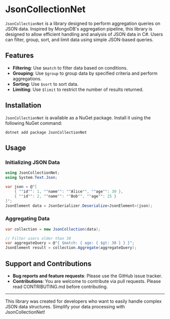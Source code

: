 # JsonCollectionNet

`JsonCollectionNet` is a library designed to perform aggregation queries on JSON data. Inspired by MongoDB's aggregation pipeline, this library is designed to allow efficient handling and analysis of JSON data in C#. Users can filter, group, sort, and limit data using simple JSON-based queries.

## Features

- **Filtering**: Use `$match` to filter data based on conditions.
- **Grouping**: Use `$group` to group data by specified criteria and perform aggregations.
- **Sorting**: Use `$sort` to sort data.
- **Limiting**: Use `$limit` to restrict the number of results returned.

## Installation

`JsonCollectionNet` is available as a NuGet package. Install it using the following NuGet command:

```
dotnet add package JsonCollectionNet
```


## Usage

### Initializing JSON Data

```csharp
using JsonCollectionNet;
using System.Text.Json;

var json = @"[
    { ""id"": 1, ""name"": ""Alice"", ""age"": 30 },
    { ""id"": 2, ""name"": ""Bob"", ""age"": 25 }
]";
JsonElement data = JsonSerializer.Deserialize<JsonElement>(json);
```

### Aggregating Data

```csharp
var collection = new JsonCollection(data);

// Filter users older than 30
var aggregateQuery = @"{ $match: { age: { $gt: 30 } } }";
JsonElement result = collection.Aggregate(aggregateQuery);
```

## Support and Contributions
- **Bug reports and feature requests**: Please use the GitHub issue tracker.
- **Contributions**: You are welcome to contribute via pull requests. Please read CONTRIBUTING.md before contributing.

---
This library was created for developers who want to easily handle complex JSON data structures. Simplify your data processing with JsonCollectionNet!